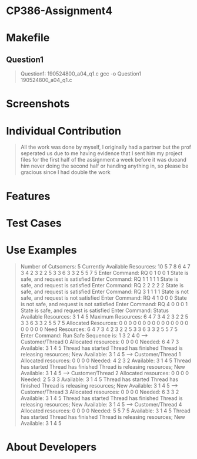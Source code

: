 # CP386-Assignment4

# Makefile
## Question1
>Question1: 190524800_a04_q1.c
    gcc -o Question1 190524800_a04_q1.c
# Screenshots

# Individual Contribution
>All the work was done by myself, I originally had a partner but the prof seperated us due to me having evidence
that I sent him my project files for the first half of the assignment a week before it was dueand him never doing
the second half or handing anything in, so please be gracious since I had double the work 

# Features

# Test Cases

# Use Examples
>Number of Cutsomers: 5
Currently Available Resources: 10 5 7 8 
6 4 7 3 
4 2 3 2 
2 5 3 3 
6 3 3 2 
5 5 7 5 
Enter Command: RQ 0 1 0 0 1
State is safe, and request is satisfied
Enter Command: RQ 1 1 1 1 1
State is safe, and request is satisfied
Enter Command: RQ 2 2 2 2 2
State is safe, and request is satisfied
Enter Command: RQ 3 1 1 1 1
State is not safe, and request is not satisfied
Enter Command: RQ 4 1 0 0 0
State is not safe, and request is not satisfied
Enter Command: RQ 4 0 0 0 1
State is safe, and request is satisfied
Enter Command: Status
Available Resources:
3 1 4 5 
Maximum Resources:
6 4 7 3 
4 2 3 2 
2 5 3 3 
6 3 3 2 
5 5 7 5 
Allocated Resources:
0 0 0 0 
0 0 0 0 
0 0 0 0 
0 0 0 0 
0 0 0 0 
Need Resources:
6 4 7 3 
4 2 3 2 
2 5 3 3 
6 3 3 2 
5 5 7 5 
Enter Command: Run
Safe Sequence is: 1 3 2 4 0
--> Customer/Thread 0
    Allocated resources: 0 0 0 0
    Needed: 6 4 7 3
    Available:  3 1 4 5
    Thread has started
    Thread has finished
    Thread is releasing resources;    New Available: 3 1 4 5
--> Customer/Thread 1
    Allocated resources: 0 0 0 0
    Needed: 4 2 3 2
    Available:  3 1 4 5
    Thread has started
    Thread has finished
    Thread is releasing resources;    New Available: 3 1 4 5
--> Customer/Thread 2
    Allocated resources: 0 0 0 0
    Needed: 2 5 3 3
    Available:  3 1 4 5
    Thread has started
    Thread has finished
    Thread is releasing resources;    New Available: 3 1 4 5
--> Customer/Thread 3
    Allocated resources: 0 0 0 0
    Needed: 6 3 3 2
    Available:  3 1 4 5
    Thread has started
    Thread has finished
    Thread is releasing resources;    New Available: 3 1 4 5
--> Customer/Thread 4
    Allocated resources: 0 0 0 0
    Needed: 5 5 7 5
    Available:  3 1 4 5
    Thread has started
    Thread has finished
    Thread is releasing resources;    New Available: 3 1 4 5

# About Developers